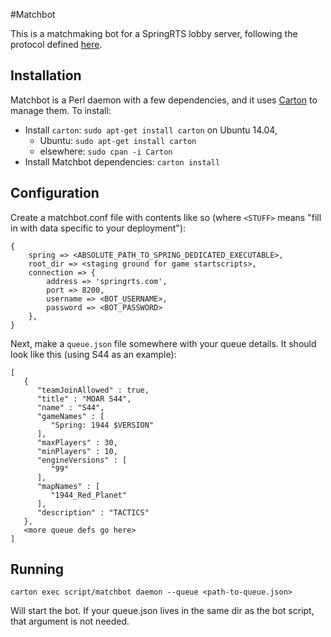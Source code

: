 #Matchbot

This is a matchmaking bot for a SpringRTS lobby server, following the protocol
defined [here](https://springrts.com/phpbb/viewtopic.php?f=71&t=33072).

## Installation
Matchbot is a Perl daemon with a few dependencies, and it uses
[Carton](https://metacpan.org/pod/Carton) to manage them. To install:

- Install `carton`: `sudo apt-get install carton` on Ubuntu 14.04,
	- Ubuntu: `sudo apt-get install carton` 
	- elsewhere: `sudo cpan -i Carton`
- Install Matchbot dependencies: `carton install`

## Configuration

Create a matchbot.conf file with contents like so (where `<STUFF>` means "fill in
with data specific to your deployment"):

	{
		spring => <ABSOLUTE_PATH_TO_SPRING_DEDICATED_EXECUTABLE>,
		root_dir => <staging ground for game startscripts>,
		connection => {
			address => 'springrts.com',
			port => 8200,
			username => <BOT_USERNAME>,
			password => <BOT_PASSWORD>
		},
	}

Next, make a `queue.json` file somewhere with your queue details. It should look like
this (using S44 as an example):

	[
	   {
		  "teamJoinAllowed" : true,
		  "title" : "MOAR S44",
		  "name" : "S44",
		  "gameNames" : [
			 "Spring: 1944 $VERSION"
		  ],
		  "maxPlayers" : 30,
		  "minPlayers" : 10,
		  "engineVersions" : [
			 "99"
		  ],
		  "mapNames" : [
			 "1944_Red_Planet"
		  ],
		  "description" : "TACTICS"
	   },
	   <more queue defs go here>
	]

## Running

	carton exec script/matchbot daemon --queue <path-to-queue.json>

Will start the bot. If your queue.json lives in the same dir as the bot script,
that argument is not needed.
